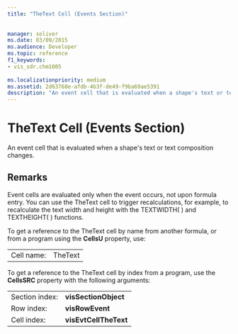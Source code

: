 ```yaml
---
title: "TheText Cell (Events Section)"
 
 
manager: soliver
ms.date: 03/09/2015
ms.audience: Developer
ms.topic: reference
f1_keywords:
- vis_sdr.chm1005
 
ms.localizationpriority: medium
ms.assetid: 2d63768e-afdb-4b3f-de49-f9ba69ae5391
description: "An event cell that is evaluated when a shape's text or text composition changes."
---
```


# TheText Cell (Events Section)

An event cell that is evaluated when a shape's text or text composition changes.
  
## Remarks

Event cells are evaluated only when the event occurs, not upon formula entry. You can use the TheText cell to trigger recalculations, for example, to recalculate the text width and height with the TEXTWIDTH( ) and TEXTHEIGHT( ) functions.
  
To get a reference to the TheText cell by name from another formula, or from a program using the **CellsU** property, use: 
  
|||
|:-----|:-----|
| Cell name:  <br/> | TheText  <br/> |
   
To get a reference to the TheText cell by index from a program, use the **CellsSRC** property with the following arguments: 
  
|||
|:-----|:-----|
| Section index:  <br/> |**visSectionObject** <br/> |
| Row index:  <br/> |**visRowEvent** <br/> |
| Cell index:  <br/> |**visEvtCellTheText** <br/> |
   

